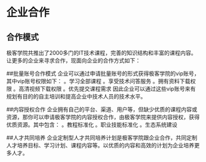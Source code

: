 # 企业合作
## 合作模式
极客学院共推出了2000多门的IT技术课程，完善的知识结构和丰富的课程内容。让更多的企业来寻求合作，现面向企业的合作方式如下：

##批量账号合作模式
企业可以通过申请批量账号的形式获得极客学院的vip账号，其中vip账号权限如下：
。学习全部课程
。享受技术问答服务
。拥有资料下载权限
。高清视频下载权限
。优先提交课程需求
因此企业可以通过这些vip账号来有规划有目的的自主培训和提高企业中技术人员的技术水平。

##内容授权合作
企业拥有自己的平台、渠道、用户等，但缺少优质的课程内容或资源，那你可以申请极客学院的内容授权合作，由极客学院来提供内容授权，获得优质资源。其中包含：
。教程标准化
。职业技能标准化
。生态系统建设

##人才共同培养
企业定制型人才共同培养计划是极客学院跟企业合作，共同定制人才培养目标、学习计划、课程内容等。以优质的内容和高效的计划为企业培养更多人才。

